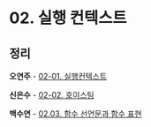 # 02. 실행 컨텍스트

## 정리

**오연주** - [02-01. 실행컨텍스트](https://velog.io/@web4987/%EC%BD%94%EC%96%B4-%EC%9E%90%EB%B0%94%EC%8A%A4%ED%81%AC%EB%A6%BD%ED%8A%B8-2.-Lexical-Environment) 

**신은수** - [02-02. 호이스팅](https://www.notion.so/89bbbc697da6492b96f4f884fdb5a9af)

**백수연** - [02.03. 함수 선언문과 함수 표현](https://www.notion.so/2d2a012eea6d450f9c5a7faf4c6c8c63)

